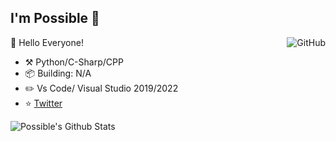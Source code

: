 ## I'm Possible :wave:

<a href="https://github.com/Possbl"><img align="right" alt="GitHub" src="https://img.shields.io/badge/dynamic/json?logo=github&label=GitHub+Followers&labelColor=282c34&color=181717&query=%24.data.totalSubs&url=https%3A%2F%2Fapi.spencerwoo.com%2Fsubstats%2F%3Fsource%3Dgithub%26queryKey%3DChungZH&longCache=true"/></a>


🎊 Hello Everyone!

- :hammer_and_pick: Python/C-Sharp/CPP
- :package: Building: N/A
- :pencil2: Vs Code/ Visual Studio 2019/2022
- ⭐ <a href="https://twitter.com/wyapssbl">Twitter</a>

![Possible's Github Stats](https://github-readme-stats.vercel.app/api?username=Possbl&theme=gruvbox&show_icons=true)

